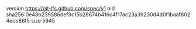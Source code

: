 version https://git-lfs.github.com/spec/v1
oid sha256:0e48b239586def9c15b28674b416c4f17ac23a39230d4d0f1baaf8024ecb86f5
size 5945
